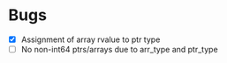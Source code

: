 # Bugs

- [X] Assignment of array rvalue to ptr type
- [ ] No non-int64 ptrs/arrays due to arr_type and ptr_type
